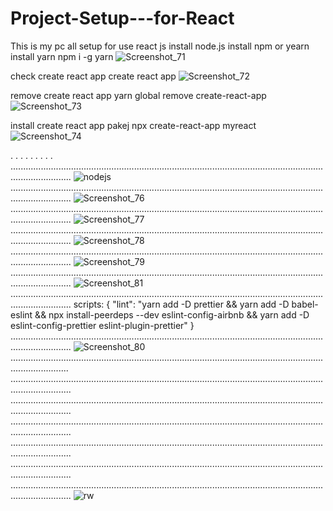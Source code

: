 # Project-Setup---for-React
This is my pc all setup for use react js
install node.js
install npm or yearn 
install yarn  npm i -g yarn
![Screenshot_71](https://user-images.githubusercontent.com/86350811/132098248-7b53eec7-9b68-4b29-a99d-a03e44330fe2.png)





check create react app create react app
![Screenshot_72](https://user-images.githubusercontent.com/86350811/132098262-7e6fb01e-2d0e-49f6-8376-6464f42e82b5.png)





remove create react app yarn global remove create-react-app
![Screenshot_73](https://user-images.githubusercontent.com/86350811/132098277-778e7f72-3195-4cb3-baf6-172ee467d521.png)




install create react app pakej npx create-react-app myreact
![Screenshot_74](https://user-images.githubusercontent.com/86350811/132098372-ebe56fc6-3f8e-40c2-875a-349804147bbe.png)

.
.
.
.
.
.
.
.
.
....................................................................................................................................................
![nodejs](https://user-images.githubusercontent.com/86350811/132098697-e0899ad2-fd2f-486d-9976-a419b6d68643.png)
....................................................................................................................................................
![Screenshot_76](https://user-images.githubusercontent.com/86350811/132098607-858c6b67-0fe5-4f63-970c-54c5c7d5de1c.png)
....................................................................................................................................................
![Screenshot_77](https://user-images.githubusercontent.com/86350811/132098619-bdc795d9-4b8a-451d-867f-8312fb7a1ca1.png)
....................................................................................................................................................
![Screenshot_78](https://user-images.githubusercontent.com/86350811/132098635-929a3380-3af5-4114-ad1e-7d00380b546d.png)
....................................................................................................................................................
![Screenshot_79](https://user-images.githubusercontent.com/86350811/132098661-323cef4f-4dd5-4106-8420-f2f5c5f7fbf6.png)
....................................................................................................................................................
![Screenshot_81](https://user-images.githubusercontent.com/86350811/132120937-d2ce67a6-8bb4-48c0-ba25-f4a1fa35fca8.png)
....................................................................................................................................................
scripts: {
    "lint": "yarn add -D prettier && yarn add -D babel-eslint && npx install-peerdeps --dev eslint-config-airbnb && yarn add -D eslint-config-prettier eslint-plugin-prettier"
}
....................................................................................................................................................
![Screenshot_80](https://user-images.githubusercontent.com/86350811/132098674-053c8ba9-112a-4928-8a16-6d9402255c3d.png)
...................................................................................................................................................
....................................................................................................................................................
....................................................................................................................................................
....................................................................................................................................................
....................................................................................................................................................
....................................................................................................................................................
....................................................................................................................................................
![rw](https://user-images.githubusercontent.com/86350811/132098736-4a978059-38bb-413a-a35f-49dbba05f520.png)
